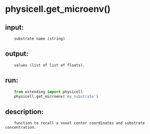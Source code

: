 # physicell.get_microenv()

## input:
```
    substrate name (string)

```

## output:
```
    values (list of list of floats).

```

## run:
```python
    from extending import physicell
    physicell.get_microenv('my_substrate')

```

## description:
```
    function to recall a voxel center coordinates and substrate concentration.
```